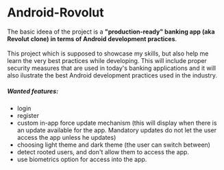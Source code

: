 # Android-Rovolut

The basic ideea of the project is a **"production-ready" banking app (aka Revolut clone) in terms of Android development practices**.
<br><br>This project which is supposed to showcase my skills, but also help me learn the very best practices while developing. This will include proper security measures that are used in today's banking applications and it will also ilustrate the best Android development practices used in the industry.

##### Wanted features:
<ul>
<li> login
<li> register
<li> custom in-app force update mechanism (this will display when there is an update available for the app. Mandatory updates do not let the user access the app unless he updates)
<li> choosing light theme and dark theme (the user can switch between)
<li> detect rooted users, and don't allow them to access the app.
<li> use biometrics option for access into the app.
</ul>
